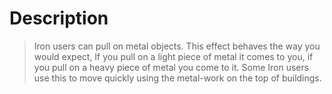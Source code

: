 # Description
>Iron users can pull on metal objects. This effect behaves the way you would expect, If you pull on a light piece of metal it comes to you, if you pull on a heavy piece of metal you come to it. Some Iron users use this to move quickly using the metal-work on the top of buildings.